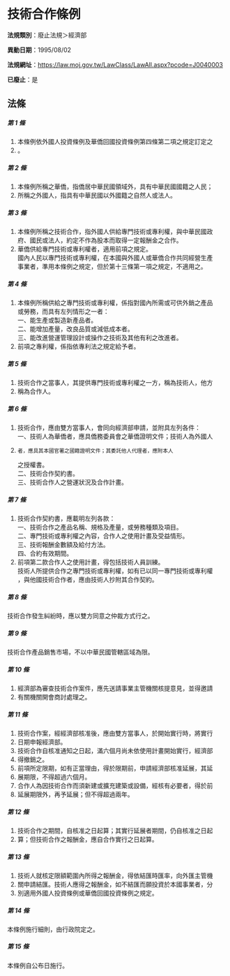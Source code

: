 # 技術合作條例

**法規類別**：廢止法規＞經濟部

**異動日期**：1995/08/02  

**法規網址**：https://law.moj.gov.tw/LawClass/LawAll.aspx?pcode=J0040003

**已廢止**：是



## 法條
##### 第 1 條
1. 本條例依外國人投資條例及華僑回國投資條例第四條第二項之規定訂定之
1. 。

##### 第 2 條
1. 本條例所稱之華僑，指僑居中華民國領域外，具有中華民國國籍之人民；
1. 所稱之外國人，指具有中華民國以外國籍之自然人或法人。

##### 第 3 條
1. 本條例所稱之技術合作，指外國人供給專門技術或專利權，與中華民國政  
府、國民或法人，約定不作為股本而取得一定報酬金之合作。
1. 華僑供給專門技術或專利權者，適用前項之規定。  
國內人民以專門技術或專利權，在本國與外國人或華僑合作共同經營生產  
事業者，準用本條例之規定，但於第十三條第一項之規定，不適用之。

##### 第 4 條
1. 本條例所稱供給之專門技術或專利權，係指對國內所需或可供外銷之產品  
或勞務，而具有左列情形之一者：  
一、能生產或製造新產品者。  
二、能增加產量，改良品質或減低成本者。  
三、能改進營運管理設計或操作之技術及其他有利之改進者。
1. 前項之專利權，係指依專利法之規定給予者。

##### 第 5 條
1. 技術合作之當事人，其提供專門技術或專利權之一方，稱為技術人，他方
1. 稱為合作人。

##### 第 6 條
1. 技術合作，應由雙方當事人，會同向經濟部申請，並附具左列各件：  
一、技術人為華僑者，應具僑務委員會之華僑證明文件；技術人為外國人
1.     者，應具其本國官署之國籍證明文件；其委託他人代理者，應附本人  
    之授權書。  
二、技術合作契約書。  
三、技術合作人之營運狀況及合作計畫。

##### 第 7 條
1. 技術合作契約書，應載明左列各款：  
一、技術合作之產品名稱、規格及產量，或勞務種類及項目。  
二、專門技術或專利權之內容，合作人之使用計畫及受益情形。  
三、技術報酬金數額及給付方法。  
四、合約有效期間。
1. 前項第二款合作人之使用計畫，得包括技術人員訓練。  
技術人所提供合作之專門技術或專利權，如有已以同一專門技術或專利權  
，與他國技術合作者，應由技術人抄附其合作契約。

##### 第 8 條
技術合作發生糾紛時，應以雙方同意之仲裁方式行之。

##### 第 9 條
技術合作產品銷售市場，不以中華民國管轄區域為限。

##### 第 10 條
1. 經濟部為審查技術合作案件，應先送請事業主管機關核提意見，並得邀請
1. 有關機關開會商討處理之。

##### 第 11 條
1. 技術合作案，經經濟部核准後，應由雙方當事人，於開始實行時，將實行
1. 日期申報經濟部。
1. 技術合作自核准通知之日起，滿六個月尚未依使用計畫開始實行，經濟部
1. 得撤銷之。
1. 前項所定限期，如有正當理由，得於限期前，申請經濟部核准延展，其延
1. 展期限，不得超過六個月。
1. 合作人為因技術合作而須新建或擴充建築或設備，經核有必要者，得於前
1. 延展期限外，再予延展；但不得超過兩年。

##### 第 12 條
1. 技術合作之期間，自核准之日起算；其實行延展者期間，仍自核准之日起
1. 算；但技術合作之報酬金，應自合作實行之日起算。

##### 第 13 條
1. 技術人就核定限額範圍內所得之報酬金，得依結匯時匯率，向外匯主管機
1. 關申請結匯。技術人應得之報酬金，如不結匯而願投資於本國事業者，分
1. 別適用外國人投資條例或華僑回國投資條例之規定。

##### 第 14 條
本條例施行細則，由行政院定之。

##### 第 15 條
本條例自公布日施行。


